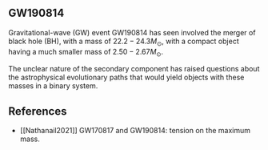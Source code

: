 ## GW190814

Gravitational-wave (GW) event GW190814 has seen involved the merger of black hole (BH), with a mass of $22.2-24.3 M_{\odot}$, with a compact object having a much smaller mass of $2.50-2.67 M_{\odot}$.

The unclear nature of the secondary component has raised questions about the astrophysical evolutionary paths that would yield objects with these masses in a binary system.

## References

- [[Nathanail2021]] GW170817 and GW190814: tension on the maximum mass.
